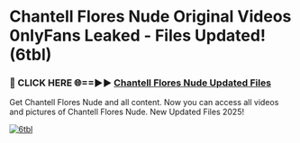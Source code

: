 # Chantell Flores Nude Original Videos 0nlyFans Leaked - Files Updated! (6tbl)

<h3>🔴 CLICK HERE 🌐==►► <a href="https://tinyurl.com/4mcuefdz" rel="nofollow">Chantell Flores Nude Updated Files</a></h3>

Get Chantell Flores Nude and all content. Now you can access all videos and pictures of Chantell Flores Nude. New Updated Files 2025!

[![6tbl](https://i.imgur.com/StAQSOY.gif)](https://tinyurl.com/4mcuefdz)
